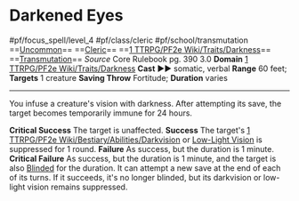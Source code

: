 # Darkened Eyes
#pf/focus_spell/level_4 #pf/class/cleric #pf/school/transmutation 
==[Uncommon](../../../Traits/Uncommon.md)== ==[Cleric](../../../Traits/Cleric.md)== ==[1 TTRPG/PF2e Wiki/Traits/Darkness](1%20TTRPG/PF2e%20Wiki/Traits/Darkness)== ==[Transmutation](../../../Traits/Transmutation.md)==
*Source* Core Rulebook pg. 390 3.0
**Domain** [1 TTRPG/PF2e Wiki/Traits/Darkness](1%20TTRPG/PF2e%20Wiki/Traits/Darkness)
**Cast** ►► somatic, verbal
**Range** 60 feet; **Targets** 1 creature
**Saving Throw** Fortitude; **Duration** varies

---
You infuse a creature's vision with darkness. After attempting its save, the target becomes temporarily immune for 24 hours.

**Critical Success** The target is unaffected.
**Success** The target's [1 TTRPG/PF2e Wiki/Bestiary/Abilities/Darkvision](1%20TTRPG/PF2e%20Wiki/Bestiary/Abilities/Darkvision) or [Low-Light Vision](../../../Bestiary/Abilities/Low-Light%20Vision.md) is suppressed for 1 round.
**Failure** As success, but the duration is 1 minute.
**Critical Failure** As success, but the duration is 1 minute, and the target is also [Blinded](../../../Conditions/Blinded.md) for the duration. It can attempt a new save at the end of each of its turns. If it succeeds, it's no longer blinded, but its darkvision or low-light vision remains suppressed.